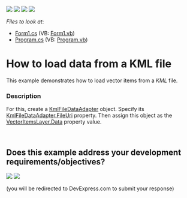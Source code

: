 <!-- default badges list -->
![](https://img.shields.io/endpoint?url=https://codecentral.devexpress.com/api/v1/VersionRange/128576570/16.1.4%2B)
[![](https://img.shields.io/badge/Open_in_DevExpress_Support_Center-FF7200?style=flat-square&logo=DevExpress&logoColor=white)](https://supportcenter.devexpress.com/ticket/details/T140303)
[![](https://img.shields.io/badge/📖_How_to_use_DevExpress_Examples-e9f6fc?style=flat-square)](https://docs.devexpress.com/GeneralInformation/403183)
[![](https://img.shields.io/badge/💬_Leave_Feedback-feecdd?style=flat-square)](#does-this-example-address-your-development-requirementsobjectives)
<!-- default badges end -->
<!-- default file list -->
*Files to look at*:

* [Form1.cs](./CS/WinForms_MapControl_KmlFileDataAdapter/Form1.cs) (VB: [Form1.vb](./VB/WinForms_MapControl_KmlFileDataAdapter/Form1.vb))
* [Program.cs](./CS/WinForms_MapControl_KmlFileDataAdapter/Program.cs) (VB: [Program.vb](./VB/WinForms_MapControl_KmlFileDataAdapter/Program.vb))
<!-- default file list end -->
# How to load data from a KML file


<p>This example demonstrates how to load vector items from a <em>KML </em>file.<em><br /></em></p>


<h3>Description</h3>

For this, create a <a href="https://documentation.devexpress.com/#WindowsForms/clsDevExpressXtraMapKmlFileDataAdaptertopic">KmlFileDataAdapter</a>&nbsp;object. Specify its <a href="https://documentation.devexpress.com/#WindowsForms/DevExpressXtraMapKmlFileDataAdapter_FileUritopic">KmlFileDataAdapter.FileUri</a>&nbsp;property. Then assign this object as the <a href="https://documentation.devexpress.com/#WindowsForms/DevExpressXtraMapVectorItemsLayer_Datatopic">VectorItemsLayer.Data</a>&nbsp;property value.

<br/>


<!-- feedback -->
## Does this example address your development requirements/objectives?

[<img src="https://www.devexpress.com/support/examples/i/yes-button.svg"/>](https://www.devexpress.com/support/examples/survey.xml?utm_source=github&utm_campaign=how-to-load-data-from-a-kml-file-t140303&~~~was_helpful=yes) [<img src="https://www.devexpress.com/support/examples/i/no-button.svg"/>](https://www.devexpress.com/support/examples/survey.xml?utm_source=github&utm_campaign=how-to-load-data-from-a-kml-file-t140303&~~~was_helpful=no)

(you will be redirected to DevExpress.com to submit your response)
<!-- feedback end -->
